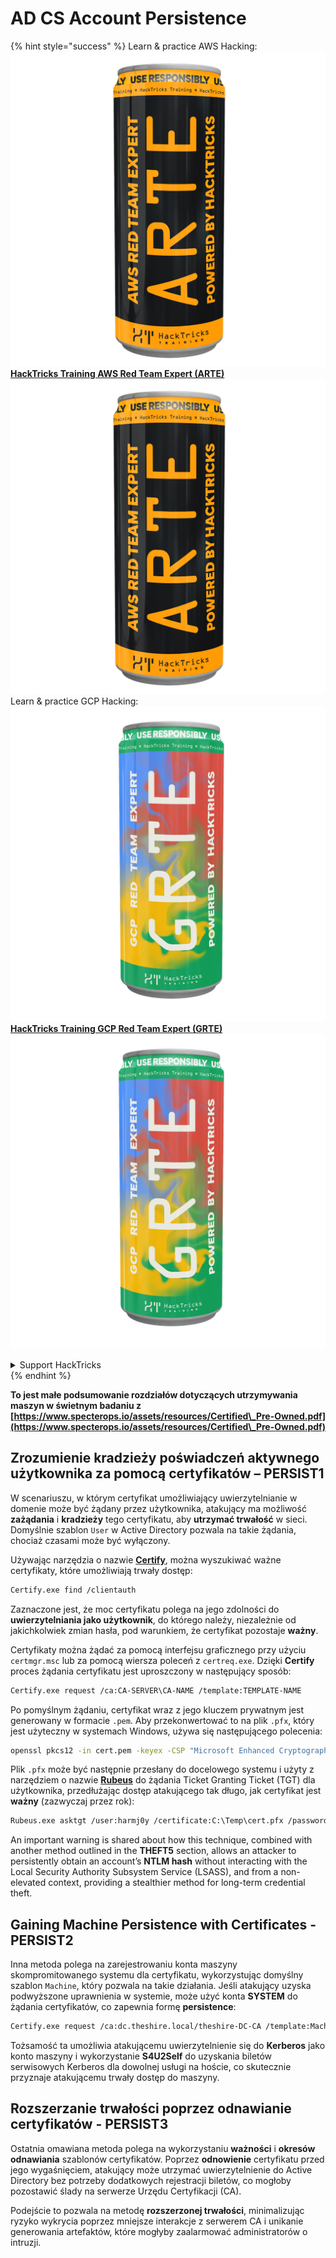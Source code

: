 # AD CS Account Persistence

{% hint style="success" %}
Learn & practice AWS Hacking:<img src="/.gitbook/assets/arte.png" alt="" data-size="line">[**HackTricks Training AWS Red Team Expert (ARTE)**](https://training.hacktricks.xyz/courses/arte)<img src="/.gitbook/assets/arte.png" alt="" data-size="line">\
Learn & practice GCP Hacking: <img src="/.gitbook/assets/grte.png" alt="" data-size="line">[**HackTricks Training GCP Red Team Expert (GRTE)**<img src="/.gitbook/assets/grte.png" alt="" data-size="line">](https://training.hacktricks.xyz/courses/grte)

<details>

<summary>Support HackTricks</summary>

* Check the [**subscription plans**](https://github.com/sponsors/carlospolop)!
* **Join the** 💬 [**Discord group**](https://discord.gg/hRep4RUj7f) or the [**telegram group**](https://t.me/peass) or **follow** us on **Twitter** 🐦 [**@hacktricks\_live**](https://twitter.com/hacktricks\_live)**.**
* **Share hacking tricks by submitting PRs to the** [**HackTricks**](https://github.com/carlospolop/hacktricks) and [**HackTricks Cloud**](https://github.com/carlospolop/hacktricks-cloud) github repos.

</details>
{% endhint %}

**To jest małe podsumowanie rozdziałów dotyczących utrzymywania maszyn w świetnym badaniu z [https://www.specterops.io/assets/resources/Certified\_Pre-Owned.pdf](https://www.specterops.io/assets/resources/Certified\_Pre-Owned.pdf)**

## **Zrozumienie kradzieży poświadczeń aktywnego użytkownika za pomocą certyfikatów – PERSIST1**

W scenariuszu, w którym certyfikat umożliwiający uwierzytelnianie w domenie może być żądany przez użytkownika, atakujący ma możliwość **zażądania** i **kradzieży** tego certyfikatu, aby **utrzymać trwałość** w sieci. Domyślnie szablon `User` w Active Directory pozwala na takie żądania, chociaż czasami może być wyłączony.

Używając narzędzia o nazwie [**Certify**](https://github.com/GhostPack/Certify), można wyszukiwać ważne certyfikaty, które umożliwiają trwały dostęp:
```bash
Certify.exe find /clientauth
```
Zaznaczone jest, że moc certyfikatu polega na jego zdolności do **uwierzytelniania jako użytkownik**, do którego należy, niezależnie od jakichkolwiek zmian hasła, pod warunkiem, że certyfikat pozostaje **ważny**.

Certyfikaty można żądać za pomocą interfejsu graficznego przy użyciu `certmgr.msc` lub za pomocą wiersza poleceń z `certreq.exe`. Dzięki **Certify** proces żądania certyfikatu jest uproszczony w następujący sposób:
```bash
Certify.exe request /ca:CA-SERVER\CA-NAME /template:TEMPLATE-NAME
```
Po pomyślnym żądaniu, certyfikat wraz z jego kluczem prywatnym jest generowany w formacie `.pem`. Aby przekonwertować to na plik `.pfx`, który jest użyteczny w systemach Windows, używa się następującego polecenia:
```bash
openssl pkcs12 -in cert.pem -keyex -CSP "Microsoft Enhanced Cryptographic Provider v1.0" -export -out cert.pfx
```
Plik `.pfx` może być następnie przesłany do docelowego systemu i użyty z narzędziem o nazwie [**Rubeus**](https://github.com/GhostPack/Rubeus) do żądania Ticket Granting Ticket (TGT) dla użytkownika, przedłużając dostęp atakującego tak długo, jak certyfikat jest **ważny** (zazwyczaj przez rok):
```bash
Rubeus.exe asktgt /user:harmj0y /certificate:C:\Temp\cert.pfx /password:CertPass!
```
An important warning is shared about how this technique, combined with another method outlined in the **THEFT5** section, allows an attacker to persistently obtain an account’s **NTLM hash** without interacting with the Local Security Authority Subsystem Service (LSASS), and from a non-elevated context, providing a stealthier method for long-term credential theft.

## **Gaining Machine Persistence with Certificates - PERSIST2**

Inna metoda polega na zarejestrowaniu konta maszyny skompromitowanego systemu dla certyfikatu, wykorzystując domyślny szablon `Machine`, który pozwala na takie działania. Jeśli atakujący uzyska podwyższone uprawnienia w systemie, może użyć konta **SYSTEM** do żądania certyfikatów, co zapewnia formę **persistence**:
```bash
Certify.exe request /ca:dc.theshire.local/theshire-DC-CA /template:Machine /machine
```
Tożsamość ta umożliwia atakującemu uwierzytelnienie się do **Kerberos** jako konto maszyny i wykorzystanie **S4U2Self** do uzyskania biletów serwisowych Kerberos dla dowolnej usługi na hoście, co skutecznie przyznaje atakującemu trwały dostęp do maszyny.

## **Rozszerzanie trwałości poprzez odnawianie certyfikatów - PERSIST3**

Ostatnia omawiana metoda polega na wykorzystaniu **ważności** i **okresów odnawiania** szablonów certyfikatów. Poprzez **odnowienie** certyfikatu przed jego wygaśnięciem, atakujący może utrzymać uwierzytelnienie do Active Directory bez potrzeby dodatkowych rejestracji biletów, co mogłoby pozostawić ślady na serwerze Urzędu Certyfikacji (CA).

Podejście to pozwala na metodę **rozszerzonej trwałości**, minimalizując ryzyko wykrycia poprzez mniejsze interakcje z serwerem CA i unikanie generowania artefaktów, które mogłyby zaalarmować administratorów o intruzji.
